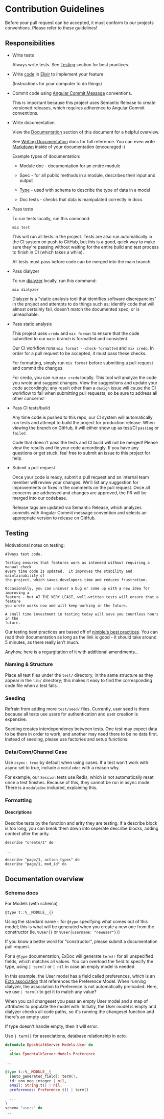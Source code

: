 # Contribution Guidelines

Before your pull request can be accepted, it must conform to our projects
conventions.  Please refer to these guidelines!

## Responsibilities

* Write tests

  Always write tests.  See [Testing](#Testing) section for best practices.


* Write [code](https://en.wikipedia.org/wiki/Computer_programming)
  in [Elixir](https://elixir-lang.org/) to implement your feature

  (Instructions for your computer to do things)

* Commit code using [Angular Commit Message](https://gist.github.com/brianclements/841ea7bffdb01346392c)
  conventions.

  This is important because this project uses Semantic Release to create
  versioned releases, which requires adherence to Angular Commit conventions.

* Write documentation

  View the [Documentation](#documentation-overview) section of this document for a
  helpful overview.

  See [Writing Documentation](https://hexdocs.pm/elixir/1.13/writing-documentation.html)
  docs for full reference.
  You can even write [Markdown](https://hexdocs.pm/elixir/1.13/writing-documentation.html#markdown)
  inside of your documentation (encouraged :)

  Example types of documentation:

  * Module doc - documentation for an entire module

  * Spec - for all public methods in a module, describes their input and output

  * [Type](#schema-docs) - used with schema to describe the type of data in a model

  * Doc tests - checks that data is manipulated correctly in docs

* Pass tests

  To run tests locally, run this command:

  `mix test`

  This will run all tests in the project.  Tests are also run automatically in
  the CI system on push to GitHub, but this is a good, quick way to make sure
  they're passing without waiting for the entire build and test process to
  finish in CI (which takes a while).

  All tests must pass before code can be merged into the main branch.

* Pass dialyzer

  To run [dialyzer](https://hexdocs.pm/dialyxir/Mix.Tasks.Dialyzer.html)
  locally, run this command:

  `mix dialyzer`

  Dialyzer is a "static analysis tool that identifies software discrepancies"
  in the project and attempts to do things such as; identify code that will
  almost certainly fail, doesn't match the documented spec, or is unreachable.

* Pass static analysis

  This project uses `credo` and `mix format` to ensure that the code submitted
  to our `main` branch is formatted and consistent.

  Our CI workflow runs `mix format --check-formatted` and `mix credo`.  In order
  for a pull request to be accepted, it must pass these checks.

  For formatting, simply run `mix format` before submitting a pull request and
  commit the changes.

  For credo, you can run `mix credo` locally.  This tool will analyze the code
  you wrote and suggest changes.  View the suggestions and update your code
  accordingly; any result other than a `design` issue will cause the CI workflow
  to fail when submitting pull requests, so be sure to address all other
  concerns!

* Pass CI tests/build

  Any time code is pushed to this repo, our CI system will automatically run
  tests and attempt to build the project for production release.  When viewing
  the branch on GitHub, it will either show up as test/CI `passing` or `failed`.

  Code that doesn't pass the tests and CI build will not be merged!  Please view
  the results and fix your code accordingly.  If you have any questions or get
  stuck, feel free to submit an issue to this project for help.

* Submit a pull request

  Once your code is ready, submit a pull request and an internal team member
  will review your changes.  We'll list any suggestion for improvements or fixes
  in the comments on the pull request.  Once all concerns are addressed and
  changes are approved, the PR will be merged into our codebase.

  Release tags are updated via Semantic Release, which analyzes commits with
  Angular Commit message convention and selects an appropriate version to
  release on GitHub.


## Testing

Motivational notes on testing:
```
Always test code.

Testing ensures that features work as intended without requiring a manual check
every time code is updated.  It improves the stability and maintainability of
the project, which saves developers time and reduces frustration.

Occasionally, you can uncover a bug or come up with a new idea for improving a
feature - but AT THE VERY LEAST, well-written tests will ensure that a feature
you wrote works now and will keep working in the future.

A small time investment in testing today will save you countless hours in the
future.
```

Our testing best practices are based off of [nimble's best practices](https://nimblehq.co/compass/development/code-conventions/elixir/ex-unit/).
You can read their documentation as long as the link is good - it should take
around 5 minutes, as there really isn't much.

Anyhow, here is a regurgitation of it with additional amendments...


### Naming & Structure

Place all test files under the `test/` directory, in the same structure as they
appear in the `lib/` directory; this makes it easy to find the corresponding
code file when a test fails.


### Seeding

Refrain from adding more `test/seed/` files.  Currently, user seed is there
because all tests use users for authentication and user creation is expensive.

Seeding creates interdependency between tests.  One test may expect data to be
there in order to work, and another may need there to be no data first.
Instead of seeding, please use factories and setup functions.


### Data/Conn/Channel Case

Use `async: true` by default when using cases.  If a test won't work with async
set to true, include a `moduledoc` with a reason why.

For example, our `Session` tests use Redis, which is not automatically reset
once a test finishes.  Because of this, they cannot be run in async mode.  There
is a `moduledoc` included, explaining this.


### Formatting


#### Descriptions

Describe tests by the function and arity they are testing.  If a describe block
is too long, you can break them down into seperate describe blocks, adding
context after the arity.

```
describe "create/1" do

...

describe "page/1, action types" do
describe "page/1, mod_id" do
```


## Documentation overview


### Schema docs

For Models (with schema)

`@type t::%__MODULE__{}`

Using the standard name `t` for `@type` specifying what comes out of this
model; this is what will be generated when you create a new one from the
constructor (ie. `%User{}` or `%User{username: "newuser"})`)

If you know a better word for "constructor", please submit a documentation pull
request.

For a `@type` documentation, ExDoc will generate `term()` for all unspecified
fields, which matches all values.  You can overload the field to specify the
type, using `| term()` or `| nil` in case an empty model is needed.

In this example, the User model has a field called preferences, which is an
[Ecto association](https://hexdocs.pm/ecto/2.2.11/associations.html) that
references the Preference Model.  When running dialyzer, the association to
Preference is not automatically preloaded.  Here, we use `| term()` to get it to
match any value?

When you call changeset you pass an empty User model and a map of attributes to
populate the model with.  Initially, the User model is empty and dialyzer checks
all code paths, so it's running the changeset function and there's an empty user

If type doesn't handle empty, then it will error.

Use `| term()` for associations, database relationship in ecto.

```elixir
defmodule EpochtalkServer.Models.User do
  ...
  alias EpochtalkServer.Models.Preference

...

@type t::%__MODULE__{
  [auto_generated_field]: term(),
  id: non_neg_integer | nil,
  email: String.t() | nil,
  preferences: Preference.t() | term()

  ...
}
schema "users" do
...
```
